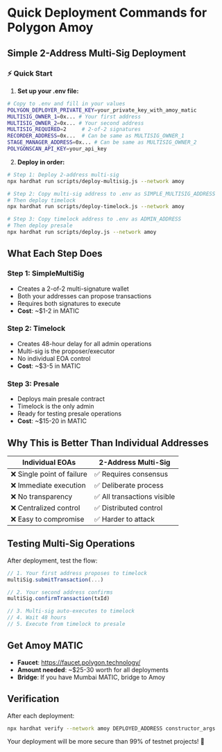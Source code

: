 # Quick Deployment Commands for Polygon Amoy

## Simple 2-Address Multi-Sig Deployment

### ⚡ Quick Start

1. **Set up your .env file:**
```bash
# Copy to .env and fill in your values
POLYGON_DEPLOYER_PRIVATE_KEY=your_private_key_with_amoy_matic
MULTISIG_OWNER_1=0x... # Your first address
MULTISIG_OWNER_2=0x... # Your second address
MULTISIG_REQUIRED=2     # 2-of-2 signatures
RECORDER_ADDRESS=0x...  # Can be same as MULTISIG_OWNER_1
STAGE_MANAGER_ADDRESS=0x... # Can be same as MULTISIG_OWNER_2
POLYGONSCAN_API_KEY=your_api_key
```

2. **Deploy in order:**

```bash
# Step 1: Deploy 2-address multi-sig
npx hardhat run scripts/deploy-multisig.js --network amoy

# Step 2: Copy multi-sig address to .env as SIMPLE_MULTISIG_ADDRESS
# Then deploy timelock
npx hardhat run scripts/deploy-timelock.js --network amoy

# Step 3: Copy timelock address to .env as ADMIN_ADDRESS  
# Then deploy presale
npx hardhat run scripts/deploy.js --network amoy
```

## What Each Step Does

### Step 1: SimpleMultiSig
- Creates a 2-of-2 multi-signature wallet
- Both your addresses can propose transactions
- Requires both signatures to execute
- **Cost**: ~$1-2 in MATIC

### Step 2: Timelock  
- Creates 48-hour delay for all admin operations
- Multi-sig is the proposer/executor
- No individual EOA control
- **Cost**: ~$3-5 in MATIC

### Step 3: Presale
- Deploys main presale contract
- Timelock is the only admin
- Ready for testing presale operations
- **Cost**: ~$15-20 in MATIC

## Why This is Better Than Individual Addresses

| Individual EOAs | 2-Address Multi-Sig |
|-----------------|-------------------|
| ❌ Single point of failure | ✅ Requires consensus |
| ❌ Immediate execution | ✅ Deliberate process |
| ❌ No transparency | ✅ All transactions visible |
| ❌ Centralized control | ✅ Distributed control |
| ❌ Easy to compromise | ✅ Harder to attack |

## Testing Multi-Sig Operations

After deployment, test the flow:

```javascript
// 1. Your first address proposes to timelock
multiSig.submitTransaction(...)

// 2. Your second address confirms
multiSig.confirmTransaction(txId)

// 3. Multi-sig auto-executes to timelock
// 4. Wait 48 hours
// 5. Execute from timelock to presale
```

## Get Amoy MATIC

- **Faucet**: https://faucet.polygon.technology/
- **Amount needed**: ~$25-30 worth for all deployments
- **Bridge**: If you have Mumbai MATIC, bridge to Amoy

## Verification

After each deployment:

```bash
npx hardhat verify --network amoy DEPLOYED_ADDRESS constructor_args
```

Your deployment will be more secure than 99% of testnet projects! 🚀
